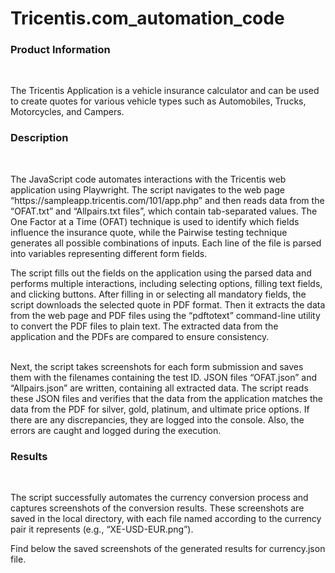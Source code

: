 # Tricentis.com_automation_code

<h3>Product Information</h3><br> <p> The Tricentis Application is a vehicle insurance calculator and can be used to create quotes for various vehicle types such as Automobiles, Trucks, Motorcycles, and Campers.</p>

<h3>Description</h3><br> <p>The JavaScript code automates interactions with the Tricentis web application using Playwright. The script navigates to the web page “https://sampleapp.tricentis.com/101/app.php” and then reads data from the “OFAT.txt” and “Allpairs.txt files”, which contain tab-separated values. The One Factor at a Time (OFAT) technique is used to identify which fields influence the insurance quote, while the Pairwise testing technique generates all possible combinations of inputs. Each line of the file is parsed into variables representing different form fields.<br> 
  
<p>The script fills out the fields on the application using the parsed data and performs multiple interactions, including selecting options, filling text fields, and clicking buttons. After filling in or selecting all mandatory fields, the script downloads the selected quote in PDF format. Then it extracts the data from the web page and PDF files using the “pdftotext” command-line utility to convert the PDF files to plain text. The extracted data from the application and the PDFs are compared to ensure consistency.</p><br>
Next, the script takes screenshots for each form submission and saves them with the filenames containing the test ID. JSON files “OFAT.json” and “Allpairs.json” are written, containing all extracted data. The script reads these JSON files and verifies that the data from the application matches the data from the PDF for silver, gold, platinum, and ultimate price options. If there are any discrepancies, they are logged into the console. Also, the errors are caught and logged during the execution.<br>
</p>
<h3>Results</h3><br>
<p>The script successfully automates the currency conversion process and captures screenshots of the conversion results. These screenshots are saved in the local directory, with each file named according to the currency pair it represents (e.g., “XE-USD-EUR.png”).</p>
<p>Find below the saved screenshots of the generated results for currency.json file.</p>
